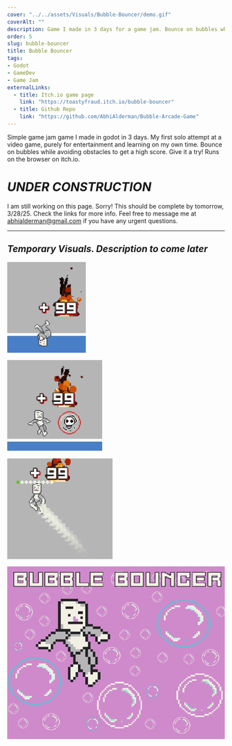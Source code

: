 ```yaml
---
cover: "../../assets/Visuals/Bubble-Bouncer/demo.gif"
coverAlt: ""
description: Game I made in 3 days for a game jam. Bounce on bubbles while avoiding obstacles to get a high score.
order: 5
slug: bubble-bouncer
title: Bubble Bouncer
tags:
- Godot
- GameDev
- Game Jam
externalLinks:
  - title: Itch.io game page
    link: "https://toastyfraud.itch.io/bubble-bouncer"
  - title: Github Repo
    link: "https://github.com/AbhiAlderman/Bubble-Arcade-Game"
---
```

Simple game jam game I made in godot in 3 days. My first solo attempt at a video game, purely for entertainment and learning on my own time. Bounce on bubbles while avoiding obstacles to get a high score. Give it a try! Runs on the browser on itch.io.
# **_UNDER CONSTRUCTION_**
I am still working on this page. Sorry! This should be complete by tomorrow, 3/28/25. Check the links for more info. Feel free to message me at abhialderman@gmail.com if you have any urgent questions.

***
## **_Temporary Visuals. Description to come later_**

![image](../../assets/Visuals/Bubble-Bouncer/image.png)

![image 1](../../assets/Visuals/Bubble-Bouncer/image%20(1).png)

![image 2](../../assets/Visuals/Bubble-Bouncer/image%20(2).png)

![thumbnail](../../assets/Visuals/Bubble-Bouncer/thumbnail.png)
